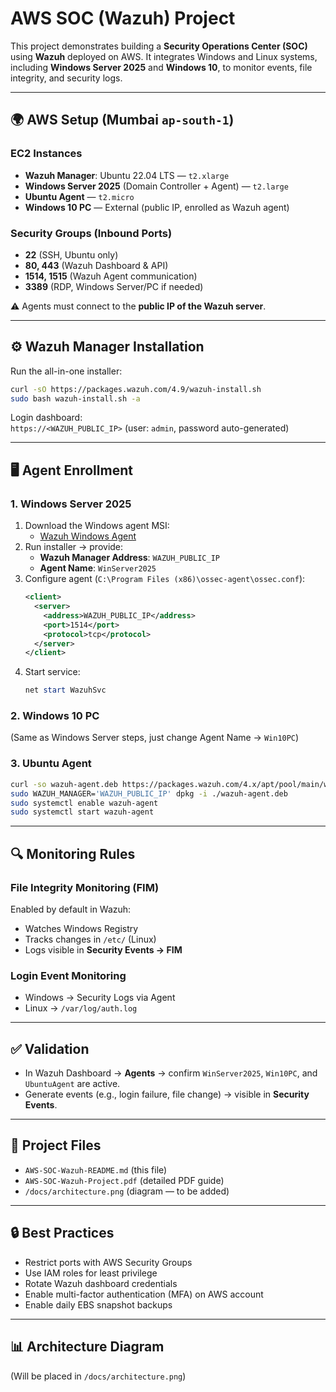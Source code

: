 # AWS SOC (Wazuh) Project

This project demonstrates building a **Security Operations Center (SOC)** using **Wazuh** deployed on AWS. It integrates Windows and Linux systems, including **Windows Server 2025** and **Windows 10**, to monitor events, file integrity, and security logs.

---

## 🌍 AWS Setup (Mumbai `ap-south-1`)

### EC2 Instances
- **Wazuh Manager**: Ubuntu 22.04 LTS — `t2.xlarge`
- **Windows Server 2025** (Domain Controller + Agent) — `t2.large`
- **Ubuntu Agent** — `t2.micro`
- **Windows 10 PC** — External (public IP, enrolled as Wazuh agent)

### Security Groups (Inbound Ports)
- **22** (SSH, Ubuntu only)
- **80, 443** (Wazuh Dashboard & API)
- **1514, 1515** (Wazuh Agent communication)
- **3389** (RDP, Windows Server/PC if needed)

⚠️ Agents must connect to the **public IP of the Wazuh server**.

---

## ⚙️ Wazuh Manager Installation
Run the all-in-one installer:
```bash
curl -sO https://packages.wazuh.com/4.9/wazuh-install.sh
sudo bash wazuh-install.sh -a
```

Login dashboard:  
`https://<WAZUH_PUBLIC_IP>` (user: `admin`, password auto-generated)

---

## 🖥️ Agent Enrollment

### 1. Windows Server 2025
1. Download the Windows agent MSI:
   - [Wazuh Windows Agent](https://packages.wazuh.com/4.x/windows/wazuh-agent-4.9.msi)
2. Run installer → provide:
   - **Wazuh Manager Address**: `WAZUH_PUBLIC_IP`
   - **Agent Name**: `WinServer2025`
3. Configure agent (`C:\Program Files (x86)\ossec-agent\ossec.conf`):
   ```xml
   <client>
     <server>
       <address>WAZUH_PUBLIC_IP</address>
       <port>1514</port>
       <protocol>tcp</protocol>
     </server>
   </client>
   ```
4. Start service:
   ```powershell
   net start WazuhSvc
   ```

### 2. Windows 10 PC
(Same as Windows Server steps, just change Agent Name → `Win10PC`)

### 3. Ubuntu Agent
```bash
curl -so wazuh-agent.deb https://packages.wazuh.com/4.x/apt/pool/main/w/wazuh-agent/wazuh-agent_4.9.0-1_amd64.deb
sudo WAZUH_MANAGER='WAZUH_PUBLIC_IP' dpkg -i ./wazuh-agent.deb
sudo systemctl enable wazuh-agent
sudo systemctl start wazuh-agent
```

---

## 🔍 Monitoring Rules

### File Integrity Monitoring (FIM)
Enabled by default in Wazuh:
- Watches Windows Registry
- Tracks changes in `/etc/` (Linux)
- Logs visible in **Security Events → FIM**

### Login Event Monitoring
- Windows → Security Logs via Agent
- Linux → `/var/log/auth.log`

---

## ✅ Validation
- In Wazuh Dashboard → **Agents** → confirm `WinServer2025`, `Win10PC`, and `UbuntuAgent` are active.
- Generate events (e.g., login failure, file change) → visible in **Security Events**.

---

## 📂 Project Files
- `AWS-SOC-Wazuh-README.md` (this file)
- `AWS-SOC-Wazuh-Project.pdf` (detailed PDF guide)
- `/docs/architecture.png` (diagram — to be added)

---

## 🔒 Best Practices
- Restrict ports with AWS Security Groups
- Use IAM roles for least privilege
- Rotate Wazuh dashboard credentials
- Enable multi-factor authentication (MFA) on AWS account
- Enable daily EBS snapshot backups

---

## 📊 Architecture Diagram
(Will be placed in `/docs/architecture.png`)
